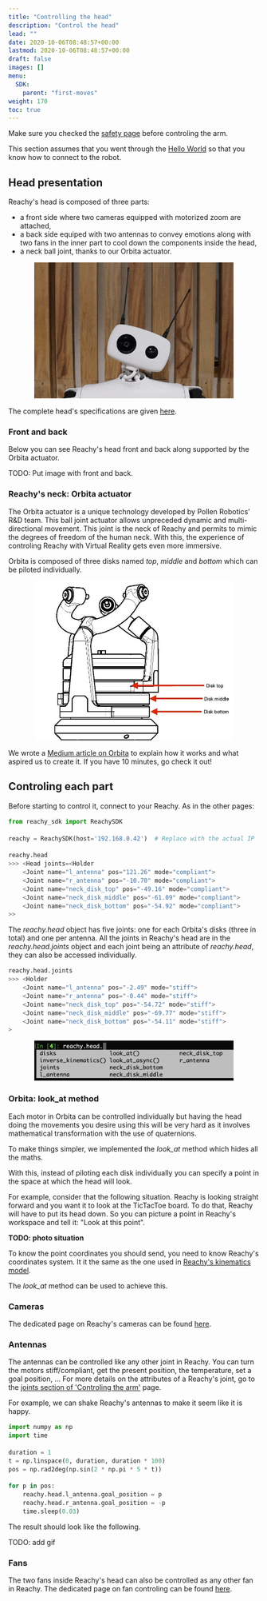 ```yaml
---
title: "Controlling the head"
description: "Control the head"
lead: ""
date: 2020-10-06T08:48:57+00:00
lastmod: 2020-10-06T08:48:57+00:00
draft: false
images: []
menu:
  SDK:
    parent: "first-moves"
weight: 170
toc: true
---
```


Make sure you checked the [safety page](https://pollen-robotics.github.io/reachy-2021-docs/sdk/first-moves/safety/) before controling the arm.

This section assumes that you went through the [Hello World](http://localhost:1313/reachy-2021-docs/sdk/getting-started/hello-world/) so that you know how to connect to the robot.

## Head presentation

Reachy's head is composed of three parts:
* a front side where two cameras equipped with motorized zoom are attached,
* a back side equiped with two antennas to convey emotions along with two fans in the inner part to cool down the components inside the head,
* a neck ball joint, thanks to our Orbita actuator.  

<p align="center">
  <img src="orbita.gif" alt="drawing" width="400"/>
</p>

The complete head's specifications are given [here](http://localhost:1313/reachy-2021-docs/docs/specifications/head-specs/).

### Front and back

Below you can see Reachy's head front and back along supported by the Orbita actuator.

TODO: Put image with front and back.

### Reachy's neck: Orbita actuator

The Orbita actuator is a unique technology developed by Pollen Robotics’ R&D team. This ball joint actuator allows unpreceded dynamic and multi-directional movement. This joint is the neck of Reachy and permits to mimic the degrees of freedom of the human neck. With this, the experience of controling Reachy with Virtual Reality gets even more immersive.

Orbita is composed of three disks named *top*, *middle* and *bottom* which can be piloted individually.

<p align="center">
  <img src="orbita-schematic.jpg" alt="drawing" width="400"/>
</p>

We wrote a [Medium article on Orbita](https://medium.com/pollen-robotics/orbita-is-turning-heads-literally-d10d378550e2) to explain how it works and what aspired us to create it. If you have 10 minutes, go check it out!

## Controling each part

Before starting to control it, connect to your Reachy. As in the other pages:

```python
from reachy_sdk import ReachySDK

reachy = ReachySDK(host='192.168.0.42')  # Replace with the actual IP

reachy.head
>>> <Head joints=<Holder
	<Joint name="l_antenna" pos="121.26" mode="compliant">
	<Joint name="r_antenna" pos="-10.70" mode="compliant">
	<Joint name="neck_disk_top" pos="-49.16" mode="compliant">
	<Joint name="neck_disk_middle" pos="-61.09" mode="compliant">
	<Joint name="neck_disk_bottom" pos="-54.92" mode="compliant">
>>
```

The *reachy.head* object has five joints: one for each Orbita's disks (three in total) and one per antenna. All the joints in Reachy's head are in the *reachy.head.joints* object and each joint being an attribute of *reachy.head*, they can also be accessed individually.

```python
reachy.head.joints
>>> <Holder
	<Joint name="l_antenna" pos="-2.49" mode="stiff">
	<Joint name="r_antenna" pos="-0.44" mode="stiff">
	<Joint name="neck_disk_top" pos="-54.72" mode="stiff">
	<Joint name="neck_disk_middle" pos="-69.77" mode="stiff">
	<Joint name="neck_disk_bottom" pos="-54.11" mode="stiff">
>
```

<p align="center">
  <img src="head_attributes.png" alt="drawing" width="400"/>
</p>

### Orbita: look_at method

Each motor in Orbita can be controlled individually but having the head doing the movements you desire using this will be very hard as it involves mathematical transformation with the use of quaternions.

To make things simpler, we implemented the *look_at* method which hides all the maths.

With this, instead of piloting each disk individually you can specify a point in the space at which the head will look.

For example, consider that the following situation. Reachy is looking straight forward and you want it to look at the TicTacToe board. To do that, Reachy will have to put its head down. 
So you can picture a point in Reachy's workspace and tell it: "Look at this point".

**TODO: photo situation**

To know the point coordinates you should send, you need to know Reachy's coordinates system. It it the same as the one used in [Reachy's kinematics model](http://localhost:1313/reachy-2021-docs/sdk/first-moves/kinematics/#kinematic-model).

The *look_at* method can be used to achieve this. 






### Cameras

The dedicated page on Reachy's cameras can be found [here](http://localhost:1313/reachy-2021-docs/sdk/first-moves/cameras/).

### Antennas

The antennas can be controlled like any other joint in Reachy. You can turn the motors stiff/compliant, get the present position, the temperature, set a goal position, ... 
For more details on the attributes of a Reachy's joint, go to the [joints section of 'Controling the arm'](http://localhost:1313/reachy-2021-docs/sdk/first-moves/arm/#from-the-joints) page. 


For example, we can shake Reachy's antennas to make it seem like it is happy.

```python
import numpy as np
import time

duration = 1
t = np.linspace(0, duration, duration * 100)
pos = np.rad2deg(np.sin(2 * np.pi * 5 * t))

for p in pos:
    reachy.head.l_antenna.goal_position = p
    reachy.head.r_antenna.goal_position = -p
    time.sleep(0.03)
```

The result should look like the following.

TODO: add gif

### Fans

The two fans inside Reachy's head can also be controlled as any other fan in Reachy. The dedicated page on fan controling can be found [here](http://localhost:1313/reachy-2021-docs/sdk/first-moves/fans/).
